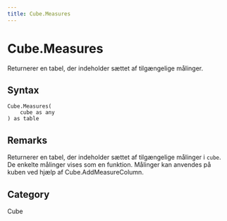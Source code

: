 ```yaml
---
title: Cube.Measures
---
```


# Cube.Measures


Returnerer en tabel, der indeholder sættet af tilgængelige målinger.


## Syntax

```powerquery
Cube.Measures(
    cube as any
) as table
```


## Remarks

Returnerer en tabel, der indeholder sættet af tilgængelige målinger i <code>cube</code>.     De enkelte målinger vises som en funktion. Målinger kan anvendes på kuben ved hjælp af Cube.AddMeasureColumn.



## Category
Cube
